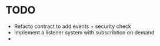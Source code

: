 # TODO

- Refacto contract to add events + security check
- Implement a listener system with subscribtion on demand
- 